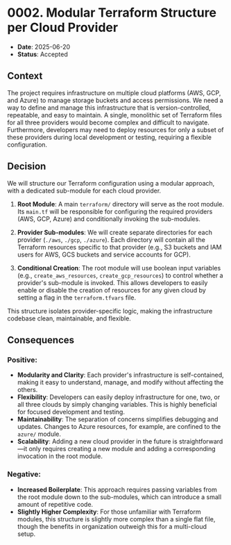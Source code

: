 # 0002. Modular Terraform Structure per Cloud Provider

- **Date**: 2025-06-20
- **Status**: Accepted

## Context

The project requires infrastructure on multiple cloud platforms (AWS, GCP, and Azure) to manage storage buckets and access permissions. We need a way to define and manage this infrastructure that is version-controlled, repeatable, and easy to maintain. A single, monolithic set of Terraform files for all three providers would become complex and difficult to navigate. Furthermore, developers may need to deploy resources for only a subset of these providers during local development or testing, requiring a flexible configuration.

## Decision

We will structure our Terraform configuration using a modular approach, with a dedicated sub-module for each cloud provider.

1.  **Root Module**: A main `terraform/` directory will serve as the root module. Its `main.tf` will be responsible for configuring the required providers (AWS, GCP, Azure) and conditionally invoking the sub-modules.

2.  **Provider Sub-modules**: We will create separate directories for each provider (`./aws`, `./gcp`, `./azure`). Each directory will contain all the Terraform resources specific to that provider (e.g., S3 buckets and IAM users for AWS, GCS buckets and service accounts for GCP).

3.  **Conditional Creation**: The root module will use boolean input variables (e.g., `create_aws_resources`, `create_gcp_resources`) to control whether a provider's sub-module is invoked. This allows developers to easily enable or disable the creation of resources for any given cloud by setting a flag in the `terraform.tfvars` file.

This structure isolates provider-specific logic, making the infrastructure codebase clean, maintainable, and flexible.

## Consequences

### Positive:
- **Modularity and Clarity**: Each provider's infrastructure is self-contained, making it easy to understand, manage, and modify without affecting the others.
- **Flexibility**: Developers can easily deploy infrastructure for one, two, or all three clouds by simply changing variables. This is highly beneficial for focused development and testing.
- **Maintainability**: The separation of concerns simplifies debugging and updates. Changes to Azure resources, for example, are confined to the `azure/` module.
- **Scalability**: Adding a new cloud provider in the future is straightforward—it only requires creating a new module and adding a corresponding invocation in the root module.

### Negative:
- **Increased Boilerplate**: This approach requires passing variables from the root module down to the sub-modules, which can introduce a small amount of repetitive code.
- **Slightly Higher Complexity**: For those unfamiliar with Terraform modules, this structure is slightly more complex than a single flat file, though the benefits in organization outweigh this for a multi-cloud setup.
